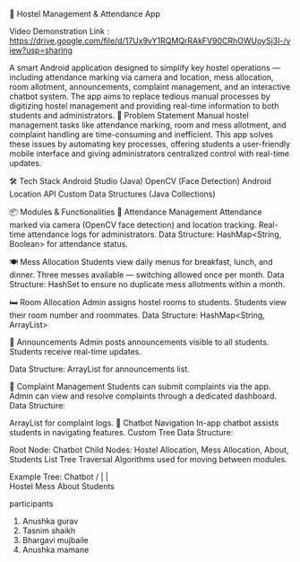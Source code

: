 📱 Hostel Management & Attendance App

Video Demonstration Link :
https://drive.google.com/file/d/17Ux9vY1RQMQrRAkFV90CRhOWUoySj3l-/view?usp=sharing 

A smart Android application designed to simplify key hostel operations — including attendance marking via camera and location, mess allocation, room allotment, announcements, complaint management, and an interactive chatbot system.
The app aims to replace tedious manual processes by digitizing hostel management and providing real-time information to both students and administrators.
📌 Problem Statement
Manual hostel management tasks like attendance marking, room and mess allotment, and complaint handling are time-consuming and inefficient. This app solves these issues by automating key processes, offering students a user-friendly mobile interface and giving administrators centralized control with real-time updates.

🛠 Tech Stack
Android Studio (Java)
OpenCV (Face Detection)
Android Location API
Custom Data Structures (Java Collections)

📦 Modules & Functionalities
📸 Attendance Management
Attendance marked via camera (OpenCV face detection) and location tracking.
Real-time attendance logs for administrators.
Data Structure:
HashMap<String, Boolean> for attendance status.

🍽 Mess Allocation
Students view daily menus for breakfast, lunch, and dinner.
Three messes available — switching allowed once per month.
Data Structure:
HashSet<String> to ensure no duplicate mess allotments within a month.

🛏 Room Allocation
Admin assigns hostel rooms to students.
Students view their room number and roommates.
Data Structure: HashMap<String, ArrayList<String>>                                 

📢 Announcements
Admin posts announcements visible to all students.
Students receive real-time updates.

Data Structure:
ArrayList<String> for announcements list.

📝 Complaint Management
Students can submit complaints via the app.
Admin can view and resolve complaints through a dedicated dashboard.
Data Structure:

ArrayList<String> for complaint logs.
🤖 Chatbot Navigation
In-app chatbot assists students in navigating features.
Custom Tree Data Structure:

Root Node: Chatbot
Child Nodes: Hostel Allocation, Mess Allocation, About, Students List
Tree Traversal Algorithms used for moving between modules.

Example Tree:
Chatbot
     /    |    |    \
Hostel  Mess  About  Students





participants 

1. Anushka gurav 
2. Tasnim shaikh 
3. Bhargavi mujbaile
4. Anushka mamane
